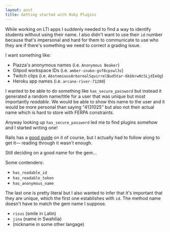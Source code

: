 ```yaml
---
layout: post
title: Getting started with Ruby Plugins
---
```


While working on LTI apps I suddenly needed to find a way to identify students without using their name. I also didn't want to use their `id` number because that's impersonal and hard for them to communicate to use who they are if there's something we need to correct a grading issue.

I want something like:
- Piazza's anonymous names (i.e. `Anonymous Beaker`)
- Gitpod workspace IDs (i.e. `amber-snake-gvf8cpswl3s`)
- Twitch clips (i.e. `AbstemiousArborealSquirrelBudStar-6kbbrw0cSLjdIeOg`)
- Heroku app names (i.e. `arcane-river-71280`)

I wanted to be able to do something like `has_secure_password` but instead it generated a random name/title for a user that was unique but most importantly _readable_. We would be able to show this name to the user and it would be more personal than saying "4131025" but also not their actual name which is hard to store with FERPA constraints.

Anyway looking up `has_secure_password` led me to find plugins somehow and I started writing one!

Rails has a [good guide](https://guides.rubyonrails.org/plugins.html#add-an-acts-as-method-to-active-record) on it of course, but I actually had to follow along to get it— reading through it wasn't enough.

Still deciding on a good name for the gem...

Some contenders:

- `has_readable_id`
- `has_readable_token`
- `has_anonymous_name`

The last one is pretty literal but I also wanted to infer that it's important that they are unique, which the first one establishes with `id`. The method name doesn't have to match the gem name I suppose.

- `risus` (smile in Latin)
- `jina` (name in Swahilia)
- (nickname in some other langage)

